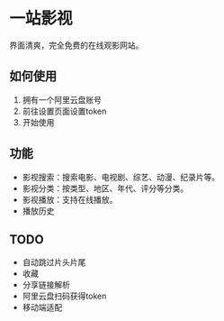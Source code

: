 # 一站影视

界面清爽，完全免费的在线观影网站。

## 如何使用
1. 拥有一个阿里云盘账号
2. 前往设置页面设置token
3. 开始使用

## 功能

- 影视搜索：搜索电影、电视剧、综艺、动漫、纪录片等。
- 影视分类：按类型、地区、年代、评分等分类。
- 影视播放：支持在线播放。
- 播放历史

## TODO

- 自动跳过片头片尾 
- 收藏 
- 分享链接解析 
- 阿里云盘扫码获得token 
- 移动端适配 